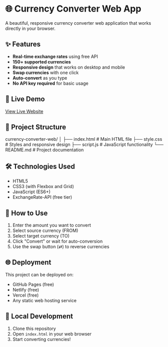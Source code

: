 # 🌐 Currency Converter Web App

A beautiful, responsive currency converter web application that works directly in your browser.

## ✨ Features

- **Real-time exchange rates** using free API
- **150+ supported currencies**
- **Responsive design** that works on desktop and mobile
- **Swap currencies** with one click
- **Auto-convert** as you type
- **No API key required** for basic usage

## 🚀 Live Demo

[View Live Website](https://your-username.github.io/currency-converter-web)

## 📁 Project Structure

currency-converter-web/
│
├── index.html # Main HTML file
├── style.css # Styles and responsive design
├── script.js # JavaScript functionality
└── README.md # Project documentation


## 🛠️ Technologies Used

- HTML5
- CSS3 (with Flexbox and Grid)
- JavaScript (ES6+)
- ExchangeRate-API (free tier)

## 📱 How to Use

1. Enter the amount you want to convert
2. Select source currency (FROM)
3. Select target currency (TO)
4. Click "Convert" or wait for auto-conversion
5. Use the swap button (⇄) to reverse currencies

## 🌐 Deployment

This project can be deployed on:
- GitHub Pages (free)
- Netlify (free)
- Vercel (free)
- Any static web hosting service

## 🔧 Local Development

1. Clone this repository
2. Open `index.html` in your web browser
3. Start converting currencies!